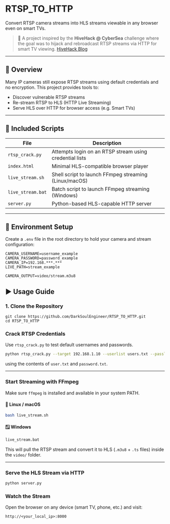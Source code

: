 # RTSP_TO_HTTP

Convert RTSP camera streams into HLS streams viewable in any browser even on smart TVs.

> 📡 A project inspired by the **HiveHack @ CyberSea** challenge where the goal was to hijack and rebroadcast RTSP streams via HTTP for smart TV viewing.
> <a href="https://www.hivehack.tech/post/iot-hacking-challenge-walkthrough-rtsp-to-http">HiveHack Blog</a>
---

## 🔧 Overview

Many IP cameras still expose RTSP streams using default credentials and no encryption. This project provides tools to:

- Discover vulnerable RTSP streams  
- Re-stream RTSP to HLS (HTTP Live Streaming)  
- Serve HLS over HTTP for browser access (e.g. Smart TVs)

---

## 📁 Included Scripts

| File              | Description                                               |
|-------------------|-----------------------------------------------------------|
| `rtsp_crack.py`   | Attempts login on an RTSP stream using credential lists   |
| `index.html`      | Minimal HLS-compatible browser player                     |
| `live_stream.sh`  | Shell script to launch FFmpeg streaming (Linux/macOS)     |
| `live_stream.bat` | Batch script to launch FFmpeg streaming (Windows)         |
| `server.py`       | Python-based HLS-capable HTTP server                      |

---

## 🔐 Environment Setup

Create a `.env` file in the root directory to hold your camera and stream configuration:

```env
CAMERA_USERNAME=username_example
CAMERA_PASSWORD=password_example
CAMERA_IP=192.168.***.***
LIVE_PATH=stream_example

CAMERA_OUTPUT=video/stream.m3u8
```

## ▶️ Usage Guide

### 1. Clone the Repository

```
git clone https://github.com/DarkSoulEngineer/RTSP_TO_HTTP.git
cd RTSP_TO_HTTP
```

### Crack RTSP Credentials

Use `rtsp_crack.py` to test default usernames and passwords.

```bash
python rtsp_crack.py --target 192.168.1.10 --userlist users.txt --passlist passwords.txt --path stream1
```

using the contents of `user.txt` and `password.txt`.

---

### Start Streaming with FFmpeg

Make sure `ffmpeg` is installed and available in your system PATH.

#### 🐧 Linux / macOS

```bash
bash live_stream.sh
```

#### 🪟 Windows

```cmd
live_stream.bat
```

This will pull the RTSP stream and convert it to HLS (`.m3u8` + `.ts` files) inside the `video/` folder.

---

### Serve the HLS Stream via HTTP

```bash
python server.py
```

### Watch the Stream

Open the browser on any device (smart TV, phone, etc.) and visit:

```
http://<your_local_ip>:8000
```
